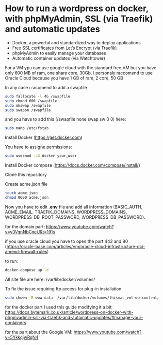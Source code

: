 # How to run a wordpress on docker, with phpMyAdmin, SSL (via Traefik) and automatic updates

* Docker, a powerful and standardized way to deploy applications
* Free SSL certificates from Let’s Encrypt (via Traefik)
* phpMyAdmin to easily manage your databases
* Automatic container updates (via Watchtower)

For a VM ypu can use google cloud with the standard free VM but you have only 600 MB of ram, one share core, 30Gb.
I personaly raccomend to use Oracle Cloud because you have 1 GB of ram, 2 core, 50 GB

In any case i racomend to add a swapfile
``` bash
sudo fallocate -l 4G /swapfile
sudo chmod 600 /swapfile
sudo mkswap /swapfile
sudo swapon /swapfile
```

and you have to add this (/swapfile none swap sw 0 0) here:
``` bash
sudo nano /etc/fstab
```

Install Docker (https://get.docker.com)

You have to assigne permissions:
``` bash
sudo usermod -aG docker your_user
```

Install Docker compose (https://docs.docker.com/compose/install/)

Clone this repository

Create acme.json file
``` bash
touch acme.json
chmod 0600 acme.json 
```

Now you have to edit **.env** file and add all information (BASIC_AUTH, ACME_EMAIL, TRAEFIK_DOMAINS, WORDPRESS_DOMAINS, WORDPRESS_DB_ROOT_PASSWORD, WORDPRESS_DB_PASSWORD).

for the domain part:
https://www.youtube.com/watch?v=y0VgnNbCneU&t=191s

if you use oracle cloud you have to open the port 443 and 80 (https://oracle-base.com/articles/vm/oracle-cloud-infrastructure-oci-amend-firewall-rules)

to run:
``` bash
docker-compose up -d
```



All site file are here:
/var/lib/docker/volumes/

To fix the issue requiring ftp access for plug-in installation
``` bash
sudo chown -R www-data  /var/lib/docker/volumes/thismac_vol-wp-content/
```

for the docker part I used this guide modifying it a bit:
https://docs.bytemark.co.uk/article/wordpress-on-docker-with-phpmyadmin-ssl-via-traefik-and-automatic-updates/#manage-your-containers

for the part about the Google VM:
https://www.youtube.com/watch?v=5YkkqjwRqN4
